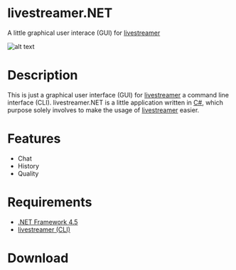# livestreamer.NET
A little graphical user interace (GUI) for [livestreamer](https://github.com/chrippa/livestreamer)

![alt text](http://puu.sh/komno/26c82ed293.png "Tab: Stream")

# Description

This is just a graphical user interface (GUI) for [livestreamer](https://github.com/chrippa/livestreamer) a command line interface (CLI).
livestreamer.NET is a little application written in [C#](https://en.wikipedia.org/wiki/C_Sharp_(programming_language)), which purpose solely involves to make the usage of [livestreamer](https://github.com/chrippa/livestreamer) easier.

# Features

* Chat
* History
* Quality

# Requirements

* [.NET Framework 4.5](http://www.microsoft.com/en-us/download/details.aspx?id=30653)
* [livestreamer (CLI)](http://livestreamer.io/)

# Download



